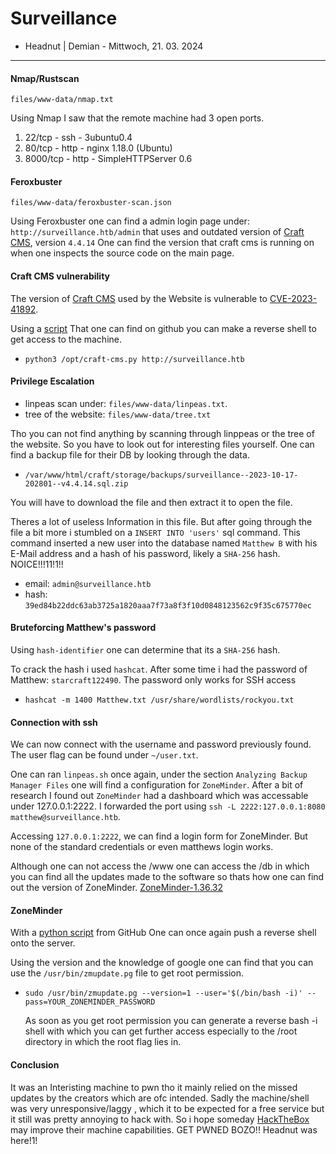 # Surveillance

- Headnut | Demian - Mittwoch, 21. 03. 2024

----

#### Nmap/Rustscan
`files/www-data/nmap.txt`

Using Nmap I saw that the remote machine had 3 open ports.
1. 22/tcp - ssh - 3ubuntu0.4
2. 80/tcp - http - nginx 1.18.0 (Ubuntu)
3. 8000/tcp - http - SimpleHTTPServer 0.6

#### Feroxbuster
`files/www-data/feroxbuster-scan.json`

Using Feroxbuster one can find a admin login page under: `http://surveillance.htb/admin` that uses and outdated version of [Craft CMS](https://craftcms.com), version `4.4.14`
One can find the version that craft cms is running on when one inspects the source code on the main page.

#### Craft CMS vulnerability
The version of [Craft CMS](https://craftcms.com) used by the Website is vulnerable to [CVE-2023-41892]("https://www.cvedetails.com/cve/CVE-2023-41892/").

Using a [script](https://gist.github.com/gmh5225/8fad5f02c2cf0334249614eb80cbf4ce)  That one can find on github you can make a reverse shell to get access to the machine.
- `python3 /opt/craft-cms.py http://surveillance.htb`

#### Privilege Escalation
- linpeas scan under: `files/www-data/linpeas.txt`.
- tree of the website: `files/www-data/tree.txt`

Tho you can not find anything by scanning through linppeas or the tree of the website. So you have to look out for interesting files yourself. One can find a backup file for their DB by looking through the data.
- `/var/www/html/craft/storage/backups/surveillance--2023-10-17-202801--v4.4.14.sql.zip`

You will have to download the file and then extract it to open the file.

Theres a lot of useless Information in this file. But after going through the file a bit more i stumbled on a `INSERT INTO 'users'` sql command. This command inserted a new user into the database named `Matthew B` with his E-Mail address and a hash of his password, likely a `SHA-256` hash. NOICE!!!11!1!!

- email: `admin@surveillance.htb`
- hash: `39ed84b22ddc63ab3725a1820aaa7f73a8f3f10d0848123562c9f35c675770ec`

#### Bruteforcing Matthew's password
Using `hash-identifier` one can determine that its a `SHA-256` hash.

To crack the hash i used `hashcat`. After some time i had the password of Matthew: `starcraft122490`. The password only works for SSH access
- `hashcat -m 1400 Matthew.txt /usr/share/wordlists/rockyou.txt`

#### Connection with ssh
We can now connect with the username and password previously found. The user flag can be found under `~/user.txt`.

One can ran `linpeas.sh` once again, under the section `Analyzing Backup Manager Files` one will find a configuration for `ZoneMinder`. After a bit of research I found out `ZoneMinder` had a dashboard which was accessable under 127.0.0.1:2222. I forwarded the port using `ssh -L 2222:127.0.0.1:8080 matthew@surveillance.htb`.

Accessing `127.0.0.1:2222`, we can find a login form for ZoneMinder. But none of the standard credentials or even matthews login works.

Although one can not access the /www one can access the /db in which you can find all the updates made to the software so thats how one can find out the version of ZoneMinder. [ZoneMinder-1.36.32]("https://github.com/ZoneMinder/zoneminder/releases/tag/1.36.32")

#### ZoneMinder
With a [python script](https://github.com/rvizx/CVE-2023-26035) from GitHub One can once again push a reverse shell onto the server.

Using the version and the knowledge of google one can find that you can use the `/usr/bin/zmupdate.pg` file to get root permission.
- `sudo /usr/bin/zmupdate.pg --version=1 --user='$(/bin/bash -i)' --pass=YOUR_ZONEMINDER_PASSWORD`

  As soon as you get root permission you can generate a reverse bash -i shell with which you can get further access especially to the /root directory in which the root flag lies in.

#### Conclusion
It was an Interisting machine to pwn tho it mainly relied on the missed updates by the creators which are ofc intended. Sadly the machine/shell was very unresponsive/laggy , which it to be expected for a free service but it still was pretty annoying to hack with. So i hope someday [HackTheBox](https://app.hackthebox.com) may improve their machine capabilities. GET PWNED BOZO!! Headnut was here!1!
